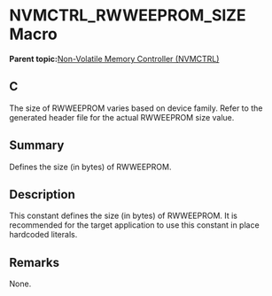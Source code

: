 # NVMCTRL\_RWWEEPROM\_SIZE Macro

**Parent topic:**[Non-Volatile Memory Controller \(NVMCTRL\)](GUID-66187F2C-08F3-4218-B768-FD2C65ECCC20.md)

## C

The size of RWWEEPROM varies based on device family. Refer to the generated header file for the actual RWWEEPROM size value.

## Summary

Defines the size \(in bytes\) of RWWEEPROM.

## Description

This constant defines the size \(in bytes\) of RWWEEPROM. It is recommended for the target application to use this constant in place hardcoded literals.

## Remarks

None.

